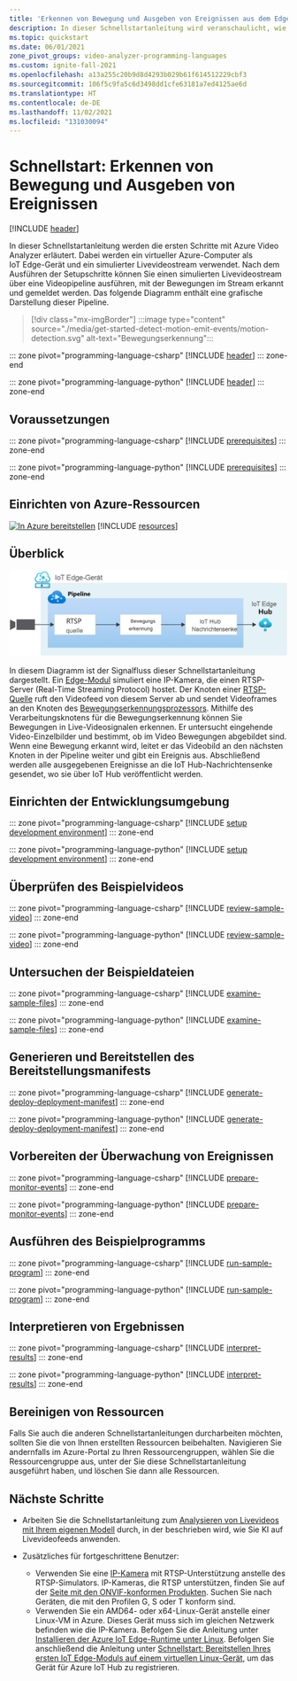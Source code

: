 ```yaml
---
title: 'Erkennen von Bewegung und Ausgeben von Ereignissen aus dem Edgebereich: Azure'
description: In dieser Schnellstartanleitung wird veranschaulicht, wie Sie Azure Video Analyzer verwenden, um durch das programmgesteuerte Aufrufen direkter Methoden Bewegung zu erkennen und Ereignisse auszugeben.
ms.topic: quickstart
ms.date: 06/01/2021
zone_pivot_groups: video-analyzer-programming-languages
ms.custom: ignite-fall-2021
ms.openlocfilehash: a13a255c20b9d8d4293b029b61f614512229cbf3
ms.sourcegitcommit: 106f5c9fa5c6d3498dd1cfe63181a7ed4125ae6d
ms.translationtype: HT
ms.contentlocale: de-DE
ms.lasthandoff: 11/02/2021
ms.locfileid: "131030094"
---
```

# <a name="quickstart-detect-motion-and-emit-events"></a>Schnellstart: Erkennen von Bewegung und Ausgeben von Ereignissen

[!INCLUDE [header](includes/edge-env.md)]

In dieser Schnellstartanleitung werden die ersten Schritte mit Azure Video Analyzer erläutert. Dabei werden ein virtueller Azure-Computer als IoT Edge-Gerät und ein simulierter Livevideostream verwendet. Nach dem Ausführen der Setupschritte können Sie einen simulierten Livevideostream über eine Videopipeline ausführen, mit der Bewegungen im Stream erkannt und gemeldet werden. Das folgende Diagramm enthält eine grafische Darstellung dieser Pipeline.

> [!div class="mx-imgBorder"]
> :::image type="content" source="./media/get-started-detect-motion-emit-events/motion-detection.svg" alt-text="Bewegungserkennung":::

::: zone pivot="programming-language-csharp"
[!INCLUDE [header](includes/detect-motion-emit-events-quickstart/csharp/header.md)]
::: zone-end

::: zone pivot="programming-language-python"
[!INCLUDE [header](includes/detect-motion-emit-events-quickstart/python/header.md)]
::: zone-end

## <a name="prerequisites"></a>Voraussetzungen

::: zone pivot="programming-language-csharp"
[!INCLUDE [prerequisites](./includes/common-includes/csharp-prerequisites.md)]
::: zone-end

::: zone pivot="programming-language-python"
[!INCLUDE [prerequisites](./includes/common-includes/python-prerequisites.md)]
::: zone-end

## <a name="set-up-azure-resources"></a>Einrichten von Azure-Ressourcen

[![In Azure bereitstellen](https://aka.ms/deploytoazurebutton)](https://aka.ms/ava-click-to-deploy)
[!INCLUDE [resources](./includes/common-includes/azure-resources.md)]

## <a name="overview"></a>Überblick

![Azure Video Analyzer: Bewegungserkennung](./media/analyze-live-video/detect-motion.png)

In diesem Diagramm ist der Signalfluss dieser Schnellstartanleitung dargestellt. Ein [Edge-Modul](https://github.com/Azure/video-analyzer/tree/main/edge-modules/sources/rtspsim-live555) simuliert eine IP-Kamera, die einen RTSP-Server (Real-Time Streaming Protocol) hostet. Der Knoten einer [RTSP-Quelle](../pipeline.md#rtsp-source) ruft den Videofeed von diesem Server ab und sendet Videoframes an den Knoten des [Bewegungserkennungsprozessors](../pipeline.md#motion-detection-processor). Mithilfe des Verarbeitungsknotens für die Bewegungserkennung können Sie Bewegungen in Live-Videosignalen erkennen. Er untersucht eingehende Video-Einzelbilder und bestimmt, ob im Video Bewegungen abgebildet sind. Wenn eine Bewegung erkannt wird, leitet er das Videobild an den nächsten Knoten in der Pipeline weiter und gibt ein Ereignis aus. Abschließend werden alle ausgegebenen Ereignisse an die IoT Hub-Nachrichtensenke gesendet, wo sie über IoT Hub veröffentlicht werden.

## <a name="set-up-your-development-environment"></a>Einrichten der Entwicklungsumgebung

::: zone pivot="programming-language-csharp"
[!INCLUDE [setup development environment](./includes/set-up-dev-environment/csharp/csharp-set-up-dev-env.md)]
::: zone-end

::: zone pivot="programming-language-python"
[!INCLUDE [setup development environment](./includes/set-up-dev-environment/python/python-set-up-dev-env.md)]
::: zone-end

## <a name="review-the-sample-video"></a>Überprüfen des Beispielvideos

::: zone pivot="programming-language-csharp"
[!INCLUDE [review-sample-video](./includes/detect-motion-emit-events-quickstart/csharp/review-sample-video.md)]
::: zone-end

::: zone pivot="programming-language-python"
[!INCLUDE [review-sample-video](./includes/detect-motion-emit-events-quickstart/python/review-sample-video.md)]
::: zone-end

## <a name="examine-the-sample-files"></a>Untersuchen der Beispieldateien

::: zone pivot="programming-language-csharp"
[!INCLUDE [examine-sample-files](./includes/detect-motion-emit-events-quickstart/csharp/examine-sample-files.md)]
::: zone-end

::: zone pivot="programming-language-python"
[!INCLUDE [examine-sample-files](./includes/detect-motion-emit-events-quickstart/python/examine-sample-files.md)]
::: zone-end

## <a name="generate-and-deploy-the-deployment-manifest"></a>Generieren und Bereitstellen des Bereitstellungsmanifests

::: zone pivot="programming-language-csharp"
[!INCLUDE [generate-deploy-deployment-manifest](./includes/detect-motion-emit-events-quickstart/csharp/generate-deploy-deployment-manifest.md)]
::: zone-end

::: zone pivot="programming-language-python"
[!INCLUDE [generate-deploy-deployment-manifest](./includes/detect-motion-emit-events-quickstart/python/generate-deploy-deployment-manifest.md)]
::: zone-end

## <a name="prepare-to-monitor-events"></a>Vorbereiten der Überwachung von Ereignissen

::: zone pivot="programming-language-csharp"
[!INCLUDE [prepare-monitor-events](./includes/detect-motion-emit-events-quickstart/csharp/prepare-monitor-events.md)]
::: zone-end

::: zone pivot="programming-language-python"
[!INCLUDE [prepare-monitor-events](./includes/detect-motion-emit-events-quickstart/python/prepare-monitor-events.md)]
::: zone-end

## <a name="run-the-sample-program"></a>Ausführen des Beispielprogramms

::: zone pivot="programming-language-csharp"
[!INCLUDE [run-sample-program](./includes/detect-motion-emit-events-quickstart/csharp/run-sample-program.md)]
::: zone-end

::: zone pivot="programming-language-python"
[!INCLUDE [run-sample-program](./includes/detect-motion-emit-events-quickstart/python/run-sample-program.md)]
::: zone-end

## <a name="interpret-results"></a>Interpretieren von Ergebnissen

::: zone pivot="programming-language-csharp"
[!INCLUDE [interpret-results](includes/detect-motion-emit-events-quickstart/csharp/interpret-results.md)]
::: zone-end

::: zone pivot="programming-language-python"
[!INCLUDE [interpret-results](includes/detect-motion-emit-events-quickstart/python/interpret-results.md)]
::: zone-end

## <a name="clean-up-resources"></a>Bereinigen von Ressourcen

Falls Sie auch die anderen Schnellstartanleitungen durcharbeiten möchten, sollten Sie die von Ihnen erstellten Ressourcen beibehalten. Navigieren Sie andernfalls im Azure-Portal zu Ihren Ressourcengruppen, wählen Sie die Ressourcengruppe aus, unter der Sie diese Schnellstartanleitung ausgeführt haben, und löschen Sie dann alle Ressourcen.

## <a name="next-steps"></a>Nächste Schritte

- Arbeiten Sie die Schnellstartanleitung zum [Analysieren von Livevideos mit Ihrem eigenen Modell](analyze-live-video-use-your-model-http.md) durch, in der beschrieben wird, wie Sie KI auf Livevideofeeds anwenden.
- Zusätzliches für fortgeschrittene Benutzer:

  - Verwenden Sie eine [IP-Kamera](https://en.wikipedia.org/wiki/IP_camera) mit RTSP-Unterstützung anstelle des RTSP-Simulators. IP-Kameras, die RTSP unterstützen, finden Sie auf der [Seite mit den ONVIF-konformen Produkten](https://www.onvif.org/conformant-products/). Suchen Sie nach Geräten, die mit den Profilen G, S oder T konform sind.
  - Verwenden Sie ein AMD64- oder x64-Linux-Gerät anstelle einer Linux-VM in Azure. Dieses Gerät muss sich im gleichen Netzwerk befinden wie die IP-Kamera. Befolgen Sie die Anleitung unter [Installieren der Azure IoT Edge-Runtime unter Linux](../../../iot-edge/how-to-install-iot-edge.md?preserve-view=true&view=iotedge-2020-11). Befolgen Sie anschließend die Anleitung unter [Schnellstart: Bereitstellen Ihres ersten IoT Edge-Moduls auf einem virtuellen Linux-Gerät](../../../iot-edge/quickstart-linux.md?preserve-view=true&view=iotedge-2020-11), um das Gerät für Azure IoT Hub zu registrieren.
